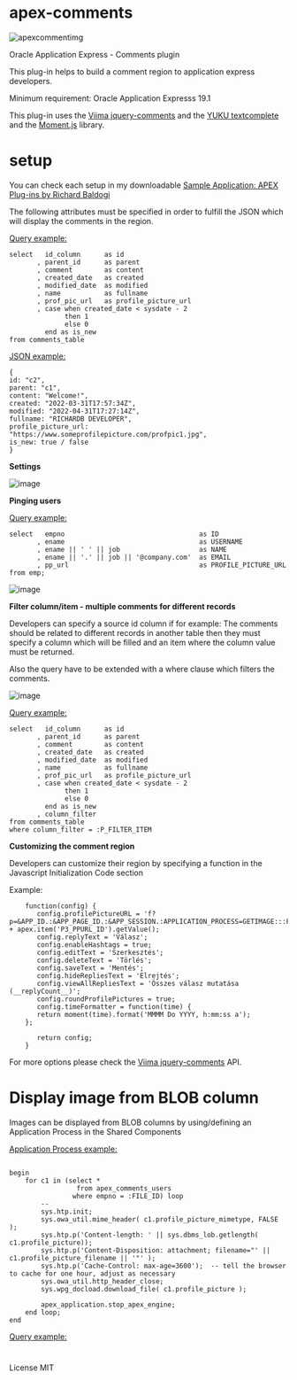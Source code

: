 # apex-comments

![apexcommentimg](https://user-images.githubusercontent.com/100072414/161127400-6822527c-df3c-46ee-b11d-206db1d3a298.jpg)

Oracle Application Express - Comments plugin

This plug-in helps to build a comment region to application express developers.

Minimum requirement: Oracle Application Expresss 19.1

This plug-in uses the <a href="https://viima.github.io/jquery-comments/" rel="nofollow">Viima jquery-comments</a> and the <a href="https://github.com/yuku/textcomplete" rel="nofollow">YUKU textcomplete</a> and the <a href="https://momentjs.com/" rel="nofollow">Moment.js</a> library.

# setup

You can check each setup in my downloadable <a href="https://github.com/baldogiRichard/plug-in-site" rel="nofollow">Sample Application: APEX Plug-ins by Richard Baldogi</a>

The following attributes must be specified in order to fulfill the JSON which will display the comments in the region.

<u>Query example:</u>

<pre><code>select   id_column      as id
&nbsp;&nbsp;&nbsp;&nbsp;&nbsp;&nbsp;&nbsp;, parent_id      as parent
&nbsp;&nbsp;&nbsp;&nbsp;&nbsp;&nbsp;&nbsp;, comment        as content
&nbsp;&nbsp;&nbsp;&nbsp;&nbsp;&nbsp;&nbsp;, created_date   as created
&nbsp;&nbsp;&nbsp;&nbsp;&nbsp;&nbsp;&nbsp;, modified_date  as modified
&nbsp;&nbsp;&nbsp;&nbsp;&nbsp;&nbsp;&nbsp;, name           as fullname
&nbsp;&nbsp;&nbsp;&nbsp;&nbsp;&nbsp;&nbsp;, prof_pic_url   as profile_picture_url
&nbsp;&nbsp;&nbsp;&nbsp;&nbsp;&nbsp;&nbsp;, case when created_date &lt; sysdate - 2
&nbsp;&nbsp;&nbsp;&nbsp;&nbsp;&nbsp;&nbsp;&nbsp;&nbsp;&nbsp;&nbsp;&nbsp;&nbsp;&nbsp;then 1
&nbsp;&nbsp;&nbsp;&nbsp;&nbsp;&nbsp;&nbsp;&nbsp;&nbsp;&nbsp;&nbsp;&nbsp;&nbsp;&nbsp;else 0
&nbsp;&nbsp;&nbsp;&nbsp;&nbsp;&nbsp;&nbsp;&nbsp;&nbsp;end as is_new
from comments_table</code></pre>

<u>JSON example:</u>

<pre><code>{
id: "c2",
parent: "c1",
content: "Welcome!",
created: "2022-03-31T17:57:34Z",
modified: "2022-04-31T17:27:14Z",
fullname: "RICHARDB DEVELOPER",
profile_picture_url: "https://www.someprofilepicture.com/profpic1.jpg",
is_new: true / false
}</code></pre>

<b>Settings</b>

![image](https://user-images.githubusercontent.com/100072414/163565918-6c91104e-1aab-49d0-b365-5f33728c65c5.png)

<b>Pinging users</b>

<u>Query example:</u>

<pre><code>select   empno                                  as ID 
&nbsp;&nbsp;&nbsp;&nbsp;&nbsp;&nbsp;&nbsp;, ename                                  as USERNAME
&nbsp;&nbsp;&nbsp;&nbsp;&nbsp;&nbsp;&nbsp;, ename || ' ' || job                    as NAME 
&nbsp;&nbsp;&nbsp;&nbsp;&nbsp;&nbsp;&nbsp;, ename || '.' || job || '@company.com'  as EMAIL
&nbsp;&nbsp;&nbsp;&nbsp;&nbsp;&nbsp;&nbsp;, pp_url                                 as PROFILE_PICTURE_URL
from emp;</code></pre>

![image](https://user-images.githubusercontent.com/100072414/163566318-a0c7bf22-f848-4e63-9f5c-b14494f2ed81.png)

<b>Filter column/item - multiple comments for different records</b>

Developers can specify a source id column if for example: The comments should be related to different records in another table
then they must specify a column which will be filled and an item where the column value must be returned.

Also the query have to be extended with a where clause which filters the comments.

![image](https://user-images.githubusercontent.com/100072414/163567076-6566d083-98d6-4e18-9c6a-38ed2ce81347.png)

<u>Query example:</u>

<pre><code>select   id_column      as id
&nbsp;&nbsp;&nbsp;&nbsp;&nbsp;&nbsp;&nbsp;, parent_id      as parent
&nbsp;&nbsp;&nbsp;&nbsp;&nbsp;&nbsp;&nbsp;, comment        as content
&nbsp;&nbsp;&nbsp;&nbsp;&nbsp;&nbsp;&nbsp;, created_date   as created
&nbsp;&nbsp;&nbsp;&nbsp;&nbsp;&nbsp;&nbsp;, modified_date  as modified
&nbsp;&nbsp;&nbsp;&nbsp;&nbsp;&nbsp;&nbsp;, name           as fullname
&nbsp;&nbsp;&nbsp;&nbsp;&nbsp;&nbsp;&nbsp;, prof_pic_url   as profile_picture_url
&nbsp;&nbsp;&nbsp;&nbsp;&nbsp;&nbsp;&nbsp;, case when created_date &lt; sysdate - 2
&nbsp;&nbsp;&nbsp;&nbsp;&nbsp;&nbsp;&nbsp;&nbsp;&nbsp;&nbsp;&nbsp;&nbsp;&nbsp;&nbsp;then 1
&nbsp;&nbsp;&nbsp;&nbsp;&nbsp;&nbsp;&nbsp;&nbsp;&nbsp;&nbsp;&nbsp;&nbsp;&nbsp;&nbsp;else 0
&nbsp;&nbsp;&nbsp;&nbsp;&nbsp;&nbsp;&nbsp;&nbsp;&nbsp;end as is_new
&nbsp;&nbsp;&nbsp;&nbsp;&nbsp;&nbsp;&nbsp;, column_filter
from comments_table
where column_filter = :P_FILTER_ITEM</code></pre>

<b>Customizing the comment region</b>

Developers can customize their region by specifying a function in the Javascript Initialization Code section

Example:

<pre><code>    function(config) {
    &nbsp;&nbsp;&nbsp;config.profilePictureURL = 'f?p=&APP_ID.:&APP_PAGE_ID.:&APP_SESSION.:APPLICATION_PROCESS=GETIMAGE:::FILE_ID:' + apex.item('P3_PPURL_ID').getValue();
    &nbsp;&nbsp;&nbsp;config.replyText = 'Válasz';
    &nbsp;&nbsp;&nbsp;config.enableHashtags = true;
    &nbsp;&nbsp;&nbsp;config.editText = 'Szerkesztés';
    &nbsp;&nbsp;&nbsp;config.deleteText = 'Törlés';
    &nbsp;&nbsp;&nbsp;config.saveText = 'Mentés';
    &nbsp;&nbsp;&nbsp;config.hideRepliesText = 'Elrejtés';
    &nbsp;&nbsp;&nbsp;config.viewAllRepliesText = 'Összes válasz mutatása (__replyCount__)';
    &nbsp;&nbsp;&nbsp;config.roundProfilePictures = true;
    &nbsp;&nbsp;&nbsp;config.timeFormatter = function(time) {
    &nbsp;&nbsp;&nbsp;return moment(time).format('MMMM Do YYYY, h:mm:ss a');
    };

    &nbsp;&nbsp;&nbsp;return config;
    }
</code></pre>


For more options please check the <a href="https://viima.github.io/jquery-comments/" rel="nofollow">Viima jquery-comments</a> API.

# Display image from BLOB column

Images can be displayed from BLOB columns by using/defining an Application Process in the Shared Components

<u>Application Process example:</u>

<pre><code>
begin
    for c1 in (select *
                 from apex_comments_users
                where empno = :FILE_ID) loop
        --
        sys.htp.init;
        sys.owa_util.mime_header( c1.profile_picture_mimetype, FALSE );
        sys.htp.p('Content-length: ' || sys.dbms_lob.getlength( c1.profile_picture));
        sys.htp.p('Content-Disposition: attachment; filename="' || c1.profile_picture_filename || '"' );
        sys.htp.p('Cache-Control: max-age=3600');  -- tell the browser to cache for one hour, adjust as necessary
        sys.owa_util.http_header_close;
        sys.wpg_docload.download_file( c1.profile_picture );
     
        apex_application.stop_apex_engine;
    end loop;
end
</code></pre>

<u>Query example:</u>



#

License MIT
